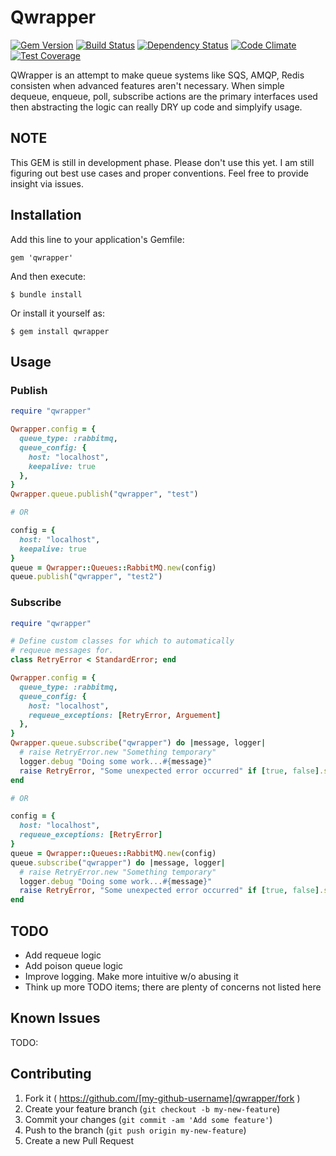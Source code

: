 Qwrapper
========

[![Gem Version](https://badge.fury.io/rb/qwrapper.svg)](http://badge.fury.io/rb/qwrapper) [![Build Status](https://travis-ci.org/NeMO84/qwrapper.svg?branch=master)](https://travis-ci.org/NeMO84/qwrapper) [![Dependency Status](https://gemnasium.com/NeMO84/qwrapper.svg)](https://gemnasium.com/NeMO84/qwrapper) [![Code Climate](https://codeclimate.com/github/NeMO84/qwrapper/badges/gpa.svg)](https://codeclimate.com/github/NeMO84/qwrapper) [![Test Coverage](https://codeclimate.com/github/NeMO84/qwrapper/badges/coverage.svg)](https://codeclimate.com/github/NeMO84/qwrapper)

QWrapper is an attempt to make queue systems like SQS, AMQP, Redis consisten when advanced features aren't necessary. When simple dequeue, enqueue, poll, subscribe actions are the primary interfaces used then abstracting the logic can really DRY up code and simplyify usage.

## NOTE

This GEM is still in development phase. Please don't use this yet. I am still figuring out best use cases and proper conventions. Feel free to provide insight via issues.

## Installation

Add this line to your application's Gemfile:

    gem 'qwrapper'

And then execute:

    $ bundle install

Or install it yourself as:

    $ gem install qwrapper

## Usage

### Publish

```ruby
require "qwrapper"

Qwrapper.config = {
  queue_type: :rabbitmq,
  queue_config: {
    host: "localhost",
    keepalive: true
  },
}
Qwrapper.queue.publish("qwrapper", "test")

# OR

config = {
  host: "localhost",
  keepalive: true
}
queue = Qwrapper::Queues::RabbitMQ.new(config)
queue.publish("qwrapper", "test2")
```


### Subscribe

```ruby
require "qwrapper"

# Define custom classes for which to automatically
# requeue messages for.
class RetryError < StandardError; end

Qwrapper.config = {
  queue_type: :rabbitmq,
  queue_config: {
    host: "localhost",
    requeue_exceptions: [RetryError, Arguement]
  },
}
Qwrapper.queue.subscribe("qwrapper") do |message, logger|
  # raise RetryError.new "Something temporary"
  logger.debug "Doing some work...#{message}"
  raise RetryError, "Some unexpected error occurred" if [true, false].sample
end

# OR

config = {
  host: "localhost",
  requeue_exceptions: [RetryError]
}
queue = Qwrapper::Queues::RabbitMQ.new(config)
queue.subscribe("qwrapper") do |message, logger|
  # raise RetryError.new "Something temporary"
  logger.debug "Doing some work...#{message}"
  raise RetryError, "Some unexpected error occurred" if [true, false].sample
end
```

## TODO

  - Add requeue logic
  - Add poison queue logic
  - Improve logging. Make more intuitive w/o abusing it
  - Think up more TODO items; there are plenty of concerns not listed here


## Known Issues

TODO:


## Contributing

1. Fork it ( https://github.com/[my-github-username]/qwrapper/fork )
2. Create your feature branch (`git checkout -b my-new-feature`)
3. Commit your changes (`git commit -am 'Add some feature'`)
4. Push to the branch (`git push origin my-new-feature`)
5. Create a new Pull Request
